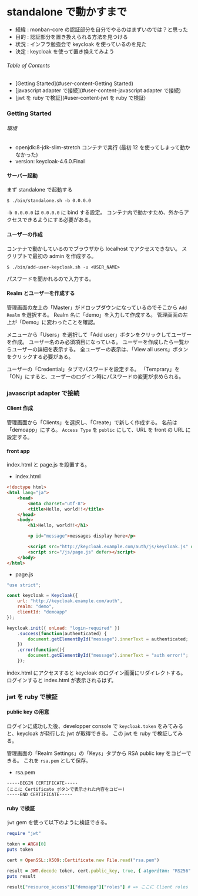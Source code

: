 # standalone で動かすまで

- 経緯 : monban-core の認証部分を自分でやるのはまずいのでは？と思った
- 目的 : 認証部分を置き換えられる方法を見つける
- 状況 : インフラ勉強会で keycloak を使っているのを見た
- 決定 : keycloak を使って置き換えてみよう


###### Table of Contents

- [Getting Started](#user-content-Getting Started)
- [javascript adapter で接続](#user-content-javascript adapter で接続)
- [jwt を ruby で検証](#user-content-jwt を ruby で検証)


### Getting Started

###### 環境

- openjdk:8-jdk-slim-stretch コンテナで実行 (最初 12 を使ってしまって動かなかった)
- version: keycloak-4.6.0.Final

#### サーバー起動

まず standalone で起動する

```
$ ./bin/standalone.sh -b 0.0.0.0
```

`-b 0.0.0.0` は `0.0.0.0` に bind する設定。
コンテナ内で動かすため、外からアクセスできるようにする必要がある。


#### ユーザーの作成

コンテナで動かしているのでブラウザから localhost でアクセスできない。
スクリプトで最初の admin を作成する。

```
$ ./bin/add-user-keycloak.sh -u <USER_NAME>
```

パスワードを聞かれるので入力する。


#### Realm とユーザーを作成する

管理画面の左上の「Master」がドロップダウンになっているのでそこから `Add Realm` を選択する。
Realm 名に「demo」を入力して作成する。
管理画面の左上が「Demo」に変わったことを確認。

メニューから「Users」を選択して「Add user」ボタンをクリックしてユーザーを作成。
ユーザー名のみ必須項目になっている。
ユーザーを作成したら一覧からユーザーの詳細を表示する。
全ユーザーの表示は、「View all users」ボタンをクリックする必要がある。

ユーザーの「Credential」タブでパスワードを設定する。
「Temprary」を「ON」にすると、ユーザーのログイン時にパスワードの変更が求められる。


### javascript adapter で接続

#### Client 作成

管理画面から「Clients」を選択し、「Create」で新しく作成する。
名前は「demoapp」にする。
`Access Type` を `public` にして、URL を front の URL に設定する。


#### front app

index.html と page.js を設置する。

- index.html

```html
<!doctype html>
<html lang="ja">
    <head>
        <meta charset="utf-8">
        <title>Hello, world!!</title>
    </head>
    <body>
        <h1>Hello, world!!</h1>

        <p id="message">messages display here</p>

        <script src="http://keycloak.example.com/auth/js/keycloak.js" defer></script>
        <script src="/js/page.js" defer></script>
    </body> 
</html>
```

- page.js

```js
"use strict";

const keycloak = Keycloak({
    url: "http://keycloak.example.com/auth",
    realm: "demo",
    clientId: "demoapp"
});                                                                                                    

keycloak.init({ onLoad: "login-required" })
    .success(function(authenticated) {
        document.getElementById("message").innerText = authenticated;
    })
    .error(function(){
        document.getElementById("message").innerText = "auth error!";
    });
```

index.html にアクセスすると keycloak のログイン画面にリダイレクトする。
ログインすると index.html が表示されるはず。


### jwt を ruby で検証

#### public key の用意

ログインに成功した後、developper console で `keycloak.token` をみてみると、keycloak が発行した jwt が取得できる。
この jwt を ruby で検証してみる。

管理画面の「Realm Settings」の「Keys」タブから RSA public key をコピーできる。
これを `rsa.pem` として保存。

- rsa.pem

```
-----BEGIN CERTIFICATE-----
(ここに Certificate ボタンで表示された内容をコピー)
-----END CERTIFICATE-----
```

#### ruby で検証

`jwt` gem を使って以下のように検証できる。

```ruby
require "jwt"

token = ARGV[0]
puts token

cert = OpenSSL::X509::Certificate.new File.read("rsa.pem")

result = JWT.decode token, cert.public_key, true, { algorithm: "RS256" }
puts result

result["resource_access"]["demoapp"]["roles"] # => ここに Client roles
```

